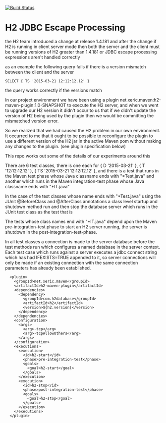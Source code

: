 [![Build Status](https://travis-ci.org/andyglick/h2-jdbc-escape-processing.png)](https://travis-ci.org/andyglick/h2-jdbc-escape-processing)

H2 JDBC Escape Processing
=========================

the H2 team introduced a change at release 1.4.181 and after the change if H2 is running in client server mode
then both the server and the client must be running versions of H2 greater than 1.4.181 or JDBC escape processing
expressions aren't handled correctly

as an example the following query fails if there is a version mismatch between the client and the server

    SELECT { TS '2015-03-21 12:12:12.12' }

the query works correctly if the versions match

In our project environment we have been using a plugin net.xeric.maven:h2-maven-plugin:1.0-SNAPSHOT to execute the H2 server, and
when we went to upgrade our H2 version it didn't occur to us that if we didn't update the version of H2 being used by the plugin then we
would be committing the mismatched version error.

So we realized that we had caused the H2 problem in our own environment. It occurred to me that it ought to be possible to reconfigure the plugin to use a
different version of the H2 jar in the active Maven pom without making any changes to the plugin. (see plugin specification below)

This repo works out some of the details of our experiments around this

There are 6 test classes, there is one each for { D '2015-03-21' }, { T '12:12:12.12' }, { TS '2015-03-21 12:12:12.12' },
and there is a test that runs in the Maven test phase whose Java classname ends with "*Test.java" and another which runs in the
Maven integration-test phase whose Java classname ends with "*IT.java"

In the case of the test classes whose name ends with "*Test.java" using the JUnit @BeforeClass and @AfterClass annotations a class level
startup and shutdown method run and then stop the database server which runs in the JUnit test class as the test that is

The tests whose class names end with "*IT.java" depend upon the Maven pre-integration-test phase to start an H2 server running, the server is
shutdown in the post-integration-test-phase.

In all test classes a connection is made to the server database before the test methods run which configures a named database in the server context.
Each test case which runs against a server executes a jdbc connect string which has had IFEXISTS=TRUE appended to it, so server connections will only be made
if an existing connection with the same connection parameters has already been established.

      <plugin>
        <groupId>net.xeric.maven</groupId>
        <artifactId>h2-maven-plugin</artifactId>
        <dependencies>
          <dependency>
            <groupId>com.h2database</groupId>
            <artifactId>h2</artifactId>
            <version>${h2.version}</version>
          </dependency>
        </dependencies>
        <configuration>
          <args>
            <arg>-tcp</arg>
            <arg>-tcpAllowOthers</arg>
          </args>
        </configuration>
        <executions>
          <execution>
            <id>h2-start</id>
            <phase>pre-integration-test</phase>
            <goals>
              <goal>h2-start</goal>
            </goals>
          </execution>
          <execution>
            <id>h2-stop</id>
            <phase>post-integration-test</phase>
            <goals>
              <goal>h2-stop</goal>
            </goals>
          </execution>
        </executions>
      </plugin>